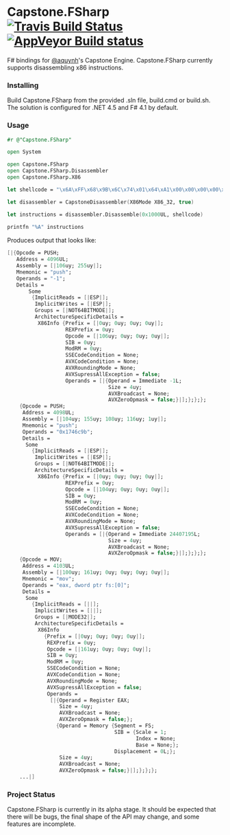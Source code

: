 # Capstone.FSharp [![Travis Build Status](https://travis-ci.org/cagyirey/Capstone.FSharp.svg?branch=master)](https://travis-ci.org/cagyirey/Capstone.FSharp) [![AppVeyor Build status](https://ci.appveyor.com/api/projects/status/rxkw455gwqr9ydhm?svg=true)](https://ci.appveyor.com/project/cagyirey/capstone-fsharp)

F# bindings for [@aquynh](https://github.com/aquynh)'s Capstone Engine. Capstone.FSharp currently supports disassembling x86 instructions.

### Installing

Build Capstone.FSharp from the provided .sln file, build.cmd or build.sh. The solution is configured for .NET 4.5 and F# 4.1 by default.

### Usage

```fsharp
#r @"Capstone.FSharp"

open System

open Capstone.FSharp
open Capstone.FSharp.Disassembler
open Capstone.FSharp.X86

let shellcode = "\x6A\xFF\x68\x9B\x6C\x74\x01\x64\xA1\x00\x00\x00\x00\x50\x51\x56\x57\xA1\xA0\x98\xC7\x01\x33\xC4\x50\x8D\x44\x24\x10\x64\xA3\x00\x00\x00\x00\x8B\xF1\x89\x74\x24\x0C\x33\xFF\x68\x04\x01\x00\x00\xB9\xA0\xC5\xC9\x01\x89\x7E\x04\xE8\x53\x78\x8C\xFF\x83\xC0\x04\x89\x46\x04\xC7\x40\xFC\x00\x01\x00\x00\x8B\x44\x24\x20\x89\x7C\x24\x18\x89\x3E\x89\x7E\x08\x3D\xFF\xFF\xFF\x7F\x74\x08\x50\x8B\xCE\xE8\xEA\xA0\x96\xFF\x89\x7E\x0C\x89\x7E\x10\x8B\xC6\x8B\x4C\x24\x10\x64\x89\x0D\x00\x00\x00\x00\x59\x5F\x5E\x83\xC4\x10\xC2\x04\x00"B

let disassembler = CapstoneDisassembler(X86Mode X86_32, true)

let instructions = disassembler.Disassemble(0x1000UL, shellcode)
    
printfn "%A" instructions
```

Produces output that looks like:

```fsharp
[|{Opcode = PUSH;
   Address = 4096UL;
   Assembly = [|106uy; 255uy|];
   Mnemonic = "push";
   Operands = "-1";
   Details =
       Some
        {ImplicitReads = [|ESP|];
         ImplicitWrites = [|ESP|];
         Groups = [|NOT64BITMODE|];
         ArchitectureSpecificDetails =
          X86Info {Prefix = [|0uy; 0uy; 0uy; 0uy|];
                   REXPrefix = 0uy;
                   Opcode = [|106uy; 0uy; 0uy; 0uy|];
                   SIB = 0uy;
                   ModRM = 0uy;
                   SSECodeCondition = None;
                   AVXCodeCondition = None;
                   AVXRoundingMode = None;
                   AVXSupressAllException = false;
                   Operands = [|{Operand = Immediate -1L;
                                 Size = 4uy;
                                 AVXBroadcast = None;
                                 AVXZeroOpmask = false;}|];};};};
    {Opcode = PUSH;
     Address = 4098UL;
     Assembly = [|104uy; 155uy; 108uy; 116uy; 1uy|];
     Mnemonic = "push";
     Operands = "0x1746c9b";
     Details =
      Some
        {ImplicitReads = [|ESP|];
         ImplicitWrites = [|ESP|];
         Groups = [|NOT64BITMODE|];
         ArchitectureSpecificDetails =
          X86Info {Prefix = [|0uy; 0uy; 0uy; 0uy|];
                   REXPrefix = 0uy;
                   Opcode = [|104uy; 0uy; 0uy; 0uy|];
                   SIB = 0uy;
                   ModRM = 0uy;
                   SSECodeCondition = None;
                   AVXCodeCondition = None;
                   AVXRoundingMode = None;
                   AVXSupressAllException = false;
                   Operands = [|{Operand = Immediate 24407195L;
                                 Size = 4uy;
                                 AVXBroadcast = None;
                                 AVXZeroOpmask = false;}|];};};};
    {Opcode = MOV;
     Address = 4103UL;
     Assembly = [|100uy; 161uy; 0uy; 0uy; 0uy; 0uy|];
     Mnemonic = "mov";
     Operands = "eax, dword ptr fs:[0]";
     Details =
      Some
        {ImplicitReads = [||];
         ImplicitWrites = [||];
         Groups = [|MODE32|];
         ArchitectureSpecificDetails =
          X86Info
            {Prefix = [|0uy; 0uy; 0uy; 0uy|];
             REXPrefix = 0uy;
             Opcode = [|161uy; 0uy; 0uy; 0uy|];
             SIB = 0uy;
             ModRM = 0uy;
             SSECodeCondition = None;
             AVXCodeCondition = None;
             AVXRoundingMode = None;
             AVXSupressAllException = false;
             Operands =
              [|{Operand = Register EAX;
                 Size = 4uy;
                 AVXBroadcast = None;
                 AVXZeroOpmask = false;};
                {Operand = Memory {Segment = FS;
                                   SIB = {Scale = 1;
                                          Index = None;
                                          Base = None;};
                                   Displacement = 0L;};
                 Size = 4uy;
                 AVXBroadcast = None;
                 AVXZeroOpmask = false;}|];};};};
    ...|]
```

### Project Status

Capstone.FSharp is currently in its alpha stage. It should be expected that there will be bugs, the final shape of the API may change, and some features are incomplete.
